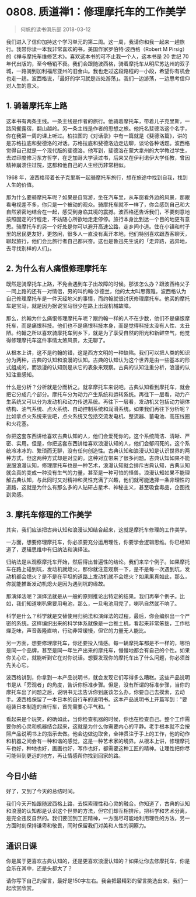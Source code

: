 # 0808. 质道禅1：修理摩托车的工作美学
> 何帆的读书俱乐部
2018-03-12

我们进入了信仰加持这个学习单元的第二周。这一周，我请你和我一起来一趟旅行。我带你读一本我非常喜欢的书，美国作家罗伯特·波西格（Robert M Pirsig）的《禅与摩托车维修艺术》。喜欢这本书的可不止我一个人，这本书是 20 世纪 70 年代出版的，至今畅销不衰。我们会跟随波西格，骑着摩托车从明尼苏达州的双子城，一路骑到加利福尼亚州的旧金山。我也走过这段路程的一小段，希望你有机会也走一趟。波西格说，「最好的学习就是四处游荡」。我们一边游荡，一边思考信仰对人生的意义。

## 1. 骑着摩托车上路
这本书有两条主线。一条主线是作者的旅行。他骑着摩托车，带着儿子克里斯，一路风餐露宿，翻山越岭。另一条主线是作者的思想之旅。他托名斐德洛这个名字，你在我第一周的课上听过。柏拉图的《对话录》中有一篇就是《斐德洛篇》，讲的是苏格拉底和斐德洛的对话。苏格拉底和斐德洛边走边聊，谈论各种话题。波西格觉得自己就是一个现代版的斐德洛。他写到，斐德洛在蒙大拿州的大学教过学生，去过印度修习东方哲学，在芝加哥大学读过书，后来又在伊利诺伊大学任教，曾因精神崩溃住过院，这都和他自己的人生经历非常相似。

1968 年，波西格带着长子克里斯一起骑摩托车旅行，想在旅途中找到自我，找到人生的价值。

那为什么要骑摩托车呢？如果是自驾游，坐在汽车里，从车窗看外边的风景，那跟看电视差不多，你只是一个被动的观众。骑摩托车就不一样了，你会感到自己和大自然紧密地结合在一起，感受到身临其境的震撼。波西格还告诉我们，不要刻意地按照固定的行程走，不妨随心所欲地走走停停。旅行本身比到达一个目的地更有意思。骑摩托车的另一个好处是你可以避开高速公路，走乡间小道。住在小镇和村子里的居民更友好，更悠闲，很多人一直没有离开本地，他们特别喜欢跟游客聊天，聊起旅行，他们会比旅行者自己都兴奋。这也是鲁迅先生说的「走异路，逃异地，去寻找别样的人们」。

## 2. 为什么有人痛恨修理摩托车
既然是骑摩托车上路，不免会遇到车子出故障的时候。那该怎么办？跟波西格父子一同上路的还有一对情侣，男的叫约翰·沙德兰，他的太太叫思薇雅。波西格认为自己修理摩托车是一件天经地义的事情，而约翰就很讨厌修理摩托车。他买的摩托车是宝马，就是因为据说宝马很少在路上出现机械故障。

那么，约翰为什么痛恨修理摩托车呢？跟约翰一样的人不在少数，他们不是痛恨摩托车，而是痛恨科技。他们也不是痛恨科技本身，而是觉得科技太没有人性、太丑陋。约翰之所以喜欢骑摩托车到乡下，就是为了享受自然的阳光和新鲜空气，他觉得修理摩托车这件事情太煞风景，太无聊了。

从根本上讲，这不是约翰的错，这是西方文明的一种缺陷。我们可以把人类的知识分为两种，古典的认知和浪漫的认知。古典的认知认为这个世界是由一些基本的形式组成的，而浪漫的认知则是从它的表象来观察。古典的认知注重分析，浪漫的认知注重感知。

什么是分析？分析就是分而析之。就拿摩托车来说吧。古典认知看到摩托车，就会把它分成几个部分。摩托车分为动力产生系统和运转系统。再往下一层看，动力产生系统又可以分为发动机和动力传送系统。再往下一层看，发动机又包括动力钢体结构、油气系统、点火系统、自动控制系统和润滑系统。如果我们再往下分析呢？比如拿点火系统来说吧，点火系统又包括交流发电机、整流器、蓄电池、高压线圈和火花塞。

你把这套东西讲给喜欢古典认知的人，他们会爱死你的。这个系统简洁、清晰、严密、实用。但是，你把这套东西讲给喜欢浪漫认知的人，他们会郁闷死的。这个系统冷冰冰的、繁琐而无聊，没有任何创造性。古典认知和浪漫认知是认识世界的两种方式，但这两种方式却是对立的。这种对立带来了很多问题。古典认知如果不能说服浪漫认知，修理摩托车也是一种艺术，浪漫认知就会排斥古典认知，古典认知就会真的变成一种没有生气的力量，甚至是一种可怕的怪兽。浪漫认知如果不能理解古典认知，与此同时又对精神和灵性充满了兴趣，他们就可能选择一条非理性的道路，这就是为什么有那么多的人钻研占星术、神秘主义，甚至吸食毒品，企图找到灵感。

## 3. 摩托车修理的工作美学
其实，我们应该把古典认知和浪漫认知结合起来，这就是摩托车修理的工作美学。

一方面，想要修理摩托车，你必须要充分运用理性，你要学会逻辑思维。你已经知道了，逻辑思维中有归纳法和演绎法。

归纳法是从观察摩托车开始，然后得出普遍性的结论。我们来举个例子。如果摩托车在路上碰到坑，发动机就熄火，那你就注意观察一下，是不是每一次遇到坑，发动机都会熄火？是不是在平坦的道路上发动机就不会熄火？如果果真如此，那么，你就能推断发动机熄火是因为遇到坑的缘故。

那演绎法呢？演绎法就是从一般的原则推论出特定的结果。我们再举个例子。比如，我们知道喇叭需要用电池，那么，一旦电池用完了，喇叭自然就不响了。

科学是什么？科学就是交替使用归纳法和演绎法的过程，最后，你会编织出一个严密的系统。这样编织出来的科学体系就像是一台推土机，看起来非常笨拙，工作枯燥乏味，声音轰隆直响，行动非常缓慢，但它的力量无人能比。

另一方面，想要修理摩托车，你还要投入情感。每一辆摩托车都是不一样的，哪怕是同一个品牌，甚至是同一年生产出来的摩托车，慢慢地都会有自己的个性。如果你关心它，就能听到它在对你说话。想要发现你的摩托车出了什么问题，你必须首先关心它。

波西格讲到，你拿到一本产品说明书，就会发现它们写得多么糟糕。这些产品说明书是从「旁观者」的角度，告诉你标准步骤。但是，没有所谓的标准步骤，当你的摩托车出了问题之后，说明书无法告诉你到底该怎么办。你要自己去摸索，去动手。波西格保留了一本日本的自行车的说明书。这本产品说明书上开篇写到："要组装日本制造的自行车，首先需要心平气和。"

看起来是个玩笑，的确如此，当你检查机器的时候，你也在检查自己。整个工作需要你的心灵和机器结合起来，这就是为什么你需要内心的平静。老手根本就不会按照产品说明书上的指示去做。他会边做边取舍，全神贯注于手上的工作，他的动作和机器之间会有一种和谐的感觉，这是一种艺术家的境界。从根本上讲，修理摩托车也好，种地也好，画画也好，写作也好，都需要这种工匠的精神。让理性把你尽可能带到更远的地方，再让情感帮你找到回家的路。

## 今日小结
好了，又到了今天的总结时间。

我们今天开始跟随波西格上路，去探索理性和心灵的融合。你知道了，古典的认知和浪漫的认知都是认识这个世界的方法，但它们却互相排斥。把科学和艺术分离，是完全违反自然的。我们要回到工匠精神，一方面尽可能地利用理性的方法，另一方面时刻保持谦卑和敬畏，同时保留我们对美和人性的洞察力。

## 通识日课
你是属于更喜欢古典认知的，还是更喜欢浪漫认知的？如果让你去修摩托车，你是会乐在其中，还是头都大了？

请你写下自己的留言，最好是150字左右。我会把最精彩的留言挑选出来，我们一起欣赏欣赏。




